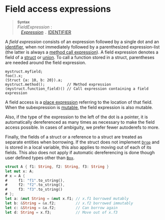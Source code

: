 # Field access expressions

> **<sup>Syntax</sup>**\
> _FieldExpression_ :\
> &nbsp;&nbsp; [_Expression_] `.` [IDENTIFIER]

A _field expression_ consists of an expression followed by a single dot and an
[identifier], when not immediately followed by a parenthesized expression-list
(the latter is always a [method call expression]). A field expression denotes a
field of a [struct] or [union]. To call a function stored in a struct,
parentheses are needed around the field expression.

<!-- ignore: needs lots of support code -->
```rust,ignore
mystruct.myfield;
foo().x;
(Struct {a: 10, b: 20}).a;
mystruct.method();          // Method expression
(mystruct.function_field)() // Call expression containing a field expression
```

A field access is a [place expression] referring to the location of that field.
When the subexpression is [mutable], the field expression is also mutable.

Also, if the type of the expression to the left of the dot is a pointer, it is
automatically dereferenced as many times as necessary to make the field access
possible. In cases of ambiguity, we prefer fewer autoderefs to more.

Finally, the fields of a struct or a reference to a struct are treated as
separate entities when borrowing. If the struct does not implement
[`Drop`](../special-types-and-traits.md#drop) and is stored in a local variable,
this also applies to moving out of each of its fields. This also does not apply
if automatic dereferencing is done though user defined types other than
[`Box`](../special-types-and-traits.html#boxt).

```rust
struct A { f1: String, f2: String, f3: String }
let mut x: A;
# x = A {
#     f1: "f1".to_string(),
#     f2: "f2".to_string(),
#     f3: "f3".to_string()
# };
let a: &mut String = &mut x.f1; // x.f1 borrowed mutably
let b: &String = &x.f2;         // x.f2 borrowed immutably
let c: &String = &x.f2;         // Can borrow again
let d: String = x.f3;           // Move out of x.f3
```

[_Expression_]: ../expressions.md
[IDENTIFIER]: ../identifiers.md
[method call expression]: method-call-expr.md
[struct]: ../items/structs.md
[union]: ../items/unions.md
[place expression]: ../expressions.md#place-expressions-and-value-expressions
[mutable]: ../expressions.md#mutability

